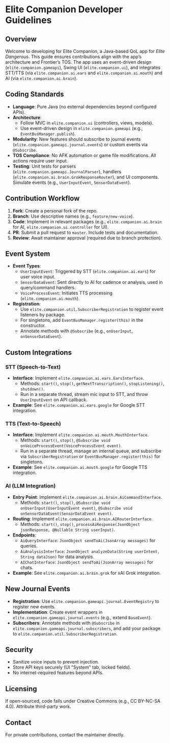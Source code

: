 # Elite Companion Developer Guidelines

## Overview

Welcome to developing for Elite Companion, a Java-based QoL app for *Elite Dangerous*. This guide ensures contributions align with the app’s architecture and Frontier’s TOS. The app uses an event-driven design (`elite.companion.gameapi`), Swing UI (`elite.companion.ui`), and integrates STT/TTS (via
`elite.companion.ai.ears` and `elite.companion.ai.mouth`) and AI (via `elite.companion.ai.brain`).

## Coding Standards

- **Language**: Pure Java (no external dependencies beyond configured APIs).
- **Architecture**:
    - Follow MVC in `elite.companion.ui` (controllers, views, models).
    - Use event-driven design in `elite.companion.gameapi` (e.g., `EventBusManager.publish`).
- **Modularity**: New features should subscribe to journal events (`elite.companion.gameapi.journal.events`) or custom events via `@Subscribe`.
- **TOS Compliance**: No AFK automation or game file modifications. All actions require user input.
- **Testing**: Unit tests for parsers (`elite.companion.gameapi.JournalParser`), handlers (`elite.companion.ai.brain.GrokResponseRouter`), and UI components. Simulate events (e.g., `UserInputEvent`, `SensorDataEvent`).

## Contribution Workflow

1. **Fork**: Create a personal fork of the repo.
2. **Branch**: Use descriptive names (e.g., `feature/new-voice`).
3. **Code**: Implement in relevant packages (e.g., `elite.companion.ai.brain` for AI, `elite.companion.ui.controller` for UI).
4. **PR**: Submit a pull request to `master`. Include tests and documentation.
5. **Review**: Await maintainer approval (required due to branch protection).

## Event System

- **Event Types**:
    - `UserInputEvent`: Triggered by STT (`elite.companion.ai.ears`) for user voice input.
    - `SensorDataEvent`: Sent directly to AI for cadence or analysis, used in query/command handlers.
    - `VoiceProcessEvent`: Initiates TTS processing (`elite.companion.ai.mouth`).
- **Registration**:
    - Use `elite.companion.util.SubscriberRegistration` to register event listeners by package.
    - For singletons, add `EventBusManager.register(this)` in the constructor.
    - Annotate methods with `@Subscribe` (e.g., `onUserInput`, `onSensorDataEvent`).

## Custom Integrations

### STT (Speech-to-Text)

- **Interface**: Implement `elite.companion.ai.ears.EarsInterface`.
    - Methods: `start()`, `stop()`, `getNextTranscription()`, `stopListening()`, `shutdown()`.
    - Run in a separate thread, stream mic input to STT, and throw `UserInputEvent` on API callback.
- **Example**: See `elite.companion.ai.ears.google` for Google STT integration.

### TTS (Text-to-Speech)

- **Interface**: Implement `elite.companion.ai.mouth.MouthInterface`.
    - Methods: `start()`, `stop()`, `@Subscribe void onVoiceProcessEvent(VoiceProcessEvent event)`.
    - Run in a separate thread, manage an internal queue, and subscribe via `SubscriberRegistration` or `EventBusManager.register(this)` for singletons.
- **Example**: See `elite.companion.ai.mouth.google` for Google TTS integration.

### AI (LLM Integration)

- **Entry Point**: Implement `elite.companion.ai.brain.AiCommandInterface`.
    - Methods: `start()`, `stop()`, `@Subscribe void onUserInput(UserInputEvent event)`, `@Subscribe void onSensorDataEvent(SensorDataEvent event)`.
- **Routing**: Implement `elite.companion.ai.brain.AIRouterInterface`.
    - Methods: `start()`, `stop()`, `processAiResponse(JsonObject jsonResponse, @Nullable String userInput)`.
- **Endpoints**:
    - `AiQueryInterface`: `JsonObject sendToAi(JsonArray messages)` for queries.
    - `AiAnalysisInterface`: `JsonObject analyzeData(String userIntent, String dataJson)` for data analysis.
    - `AIChatInterface`: `JsonObject sendToAi(JsonArray messages)` for chats.
- **Example**: See `elite.companion.ai.brain.grok` for xAI Grok integration.

## New Journal Events

- **Registration**: Use `elite.companion.gameapi.journal.EventRegistry` to register new events.
- **Implementation**: Create event wrappers in `elite.companion.gameapi.journal.events` (e.g., extend `BaseEvent`).
- **Subscribers**: Annotate methods with `@Subscribe` in `elite.companion.gameapi.journal.subscribers`, and add your package to `elite.companion.util.SubscriberRegistration`.

## Security

- Sanitize voice inputs to prevent injection.
- Store API keys securely (UI "System" tab, locked fields).
- No internet-required features beyond APIs.

## Licensing

If open-sourced, code falls under Creative Commons (e.g., CC BY-NC-SA 4.0). Attribute third-party work.

## Contact

For private contributions, contact the maintainer directly.